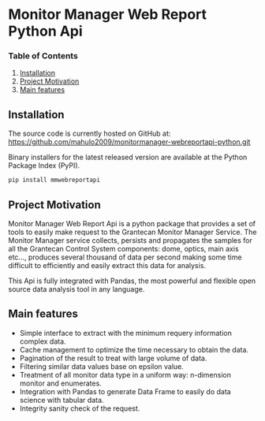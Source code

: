 # Monitor Manager Web Report Python Api

### Table of Contents

1. [Installation](#installation)
2. [Project Motivation](#motivation)
3. [Main features](#features)
 
## Installation <a name="installation"></a>

The source code is currently hosted on GitHub at: https://github.com/mahulo2009/monitormanager-webreportapi-python.git

Binary installers for the latest released version are available at the Python Package Index (PyPI).

```sh
pip install mmwebreportapi
```

## Project Motivation <a name="motivation"></a>

Monitor Manager Web Report Api is a python package that provides a set of tools to easily make request to the Grantecan 
Monitor Manager Service. The Monitor Manager service collects, persists and propagates
the samples for all the Grantecan Control System components: dome, optics, main axis etc..., produces
several thousand of data per second making some time difficult to efficiently and easily extract this data for analysis.

This Api is fully integrated with Pandas, the most powerful and flexible open source data analysis tool in any 
language.

## Main features <a name="features"></a>

* Simple interface to extract with the minimum requery information complex data.
* Cache management to optimize the time necessary to obtain the data.
* Pagination of the result to treat with large volume of data.
* Filtering similar data values base on epsilon value.
* Treatment of all monitor data type in a uniform way: n-dimension monitor and enumerates.
* Integration with Pandas to generate Data Frame to easily do data science with tabular data.
* Integrity sanity check of the request.




